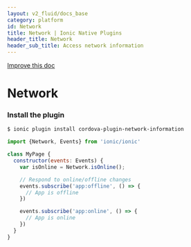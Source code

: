 ```yaml
---
layout: v2_fluid/docs_base
category: platform
id: Network
title: Network | Ionic Native Plugins
header_title: Network
header_sub_title: Access network information
---
```

<div class="improve-docs">
  <a href='https://github.com/driftyco/ionic-site/edit/ionic2/docs/v2/platform/network/index.md'>
    Improve this doc
  </a>
</div>

<h1 class="title">Network</h1>

### Install the plugin

```bash
$ ionic plugin install cordova-plugin-network-information
```

```javascript
import {Network, Events} from 'ionic/ionic'

class MyPage {
  constructor(events: Events) {
    var isOnline = Network.isOnline();

    // Respond to online/offline changes
    events.subscribe('app:offline', () => {
      // App is offline
    })

    events.subscribe('app:online', () => {
      // App is online
    })
  }
}
```

